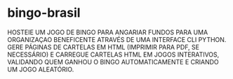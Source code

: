 # bingo-brasil
HOSTEIE UM JOGO DE BINGO PARA ANGARIAR FUNDOS PARA UMA ORGANIZAÇAO BENEFICENTE ATRAVÉS DE UMA INTERFACE CLI PYTHON. GERE PÁGINAS DE CARTELAS EM HTML (IMPRIMIR PARA PDF, SE NECESSÁRIO) E CARREGUE CARTELAS HTML EM JOGOS INTERATIVOS, VALIDANDO QUEM GANHOU O BINGO AUTOMATICAMENTE E CRIANDO UM JOGO ALEATÓRIO.

